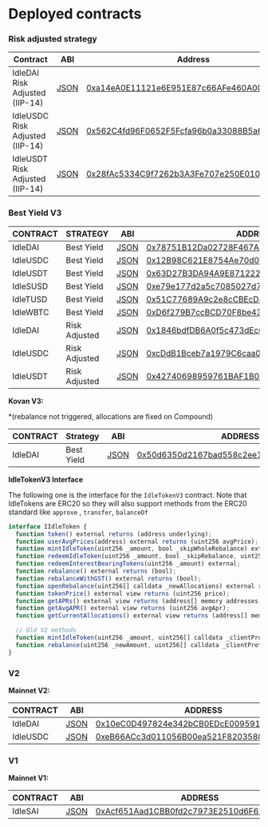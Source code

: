 # Deployed contracts

### Risk adjusted strategy

| **Contract**                    | **ABI**                                                              | **Address**                                                                                                           |
| ------------------------------- | -------------------------------------------------------------------- | --------------------------------------------------------------------------------------------------------------------- |
| IdleDAI Risk Adjusted (IIP-14)  | [JSON](https://github.com/Idle-Labs/idle-contracts/tree/develop/abi) | [0xa14eA0E11121e6E951E87c66AFe460A00BCD6A16](http://etherscan.io/address/0xa14eA0E11121e6E951E87c66AFe460A00BCD6A16)  |
| IdleUSDC Risk Adjusted (IIP-14) | [JSON](https://github.com/Idle-Labs/idle-contracts/tree/develop/abi) | [0x562C4fd96F0652F5Fcfa96b0a33088B5a6eAeE9B](https://etherscan.io/address/0x562c4fd96f0652f5fcfa96b0a33088b5a6eaee9b) |
| IdleUSDT Risk Adjusted (IIP-14) | [JSON](https://github.com/Idle-Labs/idle-contracts/tree/develop/abi) | [0x28fAc5334C9f7262b3A3Fe707e250E01053e07b5](http://etherscan.io/address/0x28fAc5334C9f7262b3A3Fe707e250E01053e07b5)  |

### Best Yield V3

| **CONTRACT** | **STRATEGY**  | **ABI**                                                                             | **ADDRESS**                                                                                                           |
| ------------ | ------------- | ----------------------------------------------------------------------------------- | --------------------------------------------------------------------------------------------------------------------- |
| IdleDAI      | Best Yield    | [JSON](https://github.com/bugduino/idle-contracts/blob/master/abi/IdleTokenV3.json) | [0x78751B12Da02728F467A44eAc40F5cbc16Bd7934](https://etherscan.io/address/0x78751b12da02728f467a44eac40f5cbc16bd7934) |
| IdleUSDC     | Best Yield    | [JSON](https://github.com/bugduino/idle-contracts/blob/master/abi/IdleTokenV3.json) | [0x12B98C621E8754Ae70d0fDbBC73D6208bC3e3cA6](https://etherscan.io/address/0x12b98c621e8754ae70d0fdbbc73d6208bc3e3ca6) |
| IdleUSDT     | Best Yield    | [JSON](https://github.com/bugduino/idle-contracts/blob/master/abi/IdleTokenV3.json) | [0x63D27B3DA94A9E871222CB0A32232674B02D2f2D](https://etherscan.io/address/0x63d27b3da94a9e871222cb0a32232674b02d2f2d) |
| IdleSUSD     | Best Yield    | [JSON](https://github.com/bugduino/idle-contracts/blob/master/abi/IdleTokenV3.json) | [0xe79e177d2a5c7085027d7c64c8f271c81430fc9b](https://etherscan.io/address/0xe79e177d2a5c7085027d7c64c8f271c81430fc9b) |
| IdleTUSD     | Best Yield    | [JSON](https://github.com/bugduino/idle-contracts/blob/master/abi/IdleTokenV3.json) | [0x51C77689A9c2e8cCBEcD4eC9770a1fA5fA83EeF1](http://etherscan.io/address/0x51C77689A9c2e8cCBEcD4eC9770a1fA5fA83EeF1)  |
| IdleWBTC     | Best Yield    | [JSON](https://github.com/bugduino/idle-contracts/blob/master/abi/IdleTokenV3.json) | [0xD6f279B7ccBCD70F8be439d25B9Df93AEb60eC55](http://etherscan.io/address/0xD6f279B7ccBCD70F8be439d25B9Df93AEb60eC55)  |
| IdleDAI      | Risk Adjusted | [JSON](https://github.com/bugduino/idle-contracts/blob/master/abi/IdleTokenV3.json) | [0x1846bdfDB6A0f5c473dEc610144513bd071999fB](https://etherscan.io/address/0x1846bdfdb6a0f5c473dec610144513bd071999fb) |
| IdleUSDC     | Risk Adjusted | [JSON](https://github.com/bugduino/idle-contracts/blob/master/abi/IdleTokenV3.json) | [0xcDdB1Bceb7a1979C6caa0229820707429dd3Ec6C](https://etherscan.io/address/0xcDdB1Bceb7a1979C6caa0229820707429dd3Ec6C) |
| IdleUSDT     | Risk Adjusted | [JSON](https://github.com/bugduino/idle-contracts/blob/master/abi/IdleTokenV3.json) | [0x42740698959761BAF1B06baa51EfBD88CB1D862B](https://etherscan.io/address/0x42740698959761baf1b06baa51efbd88cb1d862b) |

**Kovan V3:**

\*(rebalance not triggered, allocations are fixed on Compound)

| **CONTRACT** | Strategy   | **ABI**                                                                           | **ADDRESS**                                                                                                                 |
| ------------ | ---------- | --------------------------------------------------------------------------------- | --------------------------------------------------------------------------------------------------------------------------- |
| IdleDAI      | Best Yield | [JSON](https://github.com/bugduino/idle-contracts/blob/master/abi/IdleToken.json) | [0x50d6350d2167bad558c2ee195c664030505ffce0](https://kovan.etherscan.io/address/0x50d6350d2167bad558c2ee195c664030505ffce0) |

**IdleTokenV3 Interface**

The following one is the interface for the `IdleTokenV3` contract. Note that IdleTokens are ERC20 so they will also support methods from the ERC20 standard like `approve` , `transfer`, `balanceOf`

```javascript
interface IIdleToken {
  function token() external returns (address underlying);
  function userAvgPrices(address) external returns (uint256 avgPrice);
  function mintIdleToken(uint256 _amount, bool _skipWholeRebalance) external returns (uint256 mintedTokens);
  function redeemIdleToken(uint256 _amount, bool _skipRebalance, uint256[] calldata _clientProtocolAmounts) external returns (uint256 redeemedTokens);
  function redeemInterestBearingTokens(uint256 _amount) external;
  function rebalance() external returns (bool);
  function rebalanceWithGST() external returns (bool);
  function openRebalance(uint256[] calldata _newAllocations) external returns (bool, uint256 avgApr);
  function tokenPrice() external view returns (uint256 price);
  function getAPRs() external view returns (address[] memory addresses, uint256[] memory aprs);
  function getAvgAPR() external view returns (uint256 avgApr);
  function getCurrentAllocations() external view returns (address[] memory tokenAddresses, uint256[] memory amounts, uint256 total);

  // Old V2 methods  
  function mintIdleToken(uint256 _amount, uint256[] calldata _clientProtocolAmounts) external returns (uint256 mintedTokens);
  function rebalance(uint256 _newAmount, uint256[] calldata _clientProtocolAmounts) external returns (bool);
}
```



### **V2**

**Mainnet V2:**

| **CONTRACT** | **ABI**                                                                           | **ADDRESS**                                                                                                           |
| ------------ | --------------------------------------------------------------------------------- | --------------------------------------------------------------------------------------------------------------------- |
| IdleDAI      | [JSON](https://github.com/bugduino/idle-contracts/blob/master/abi/IdleToken.json) | [0x10eC0D497824e342bCB0EDcE00959142aAa766dD](https://etherscan.io/address/0x10eC0D497824e342bCB0EDcE00959142aAa766dD) |
| IdleUSDC     | [JSON](https://github.com/bugduino/idle-contracts/blob/master/abi/IdleToken.json) | [0xeB66ACc3d011056B00ea521F8203580C2E5d3991](https://etherscan.io/address/0xeB66ACc3d011056B00ea521F8203580C2E5d3991) |



### **V1**

**Mainnet V1:**

| **CONTRACT** | **ABI**                                                                           | **ADDRESS**                                                                                                          |
| ------------ | --------------------------------------------------------------------------------- | -------------------------------------------------------------------------------------------------------------------- |
| IdleSAI      | [JSON](https://github.com/bugduino/idle-contracts/blob/master/abi/IdleToken.json) | [0xAcf651Aad1CBB0fd2c7973E2510d6F63b7e440c9](http://etherscan.io/address/0xAcf651Aad1CBB0fd2c7973E2510d6F63b7e440c9) |

